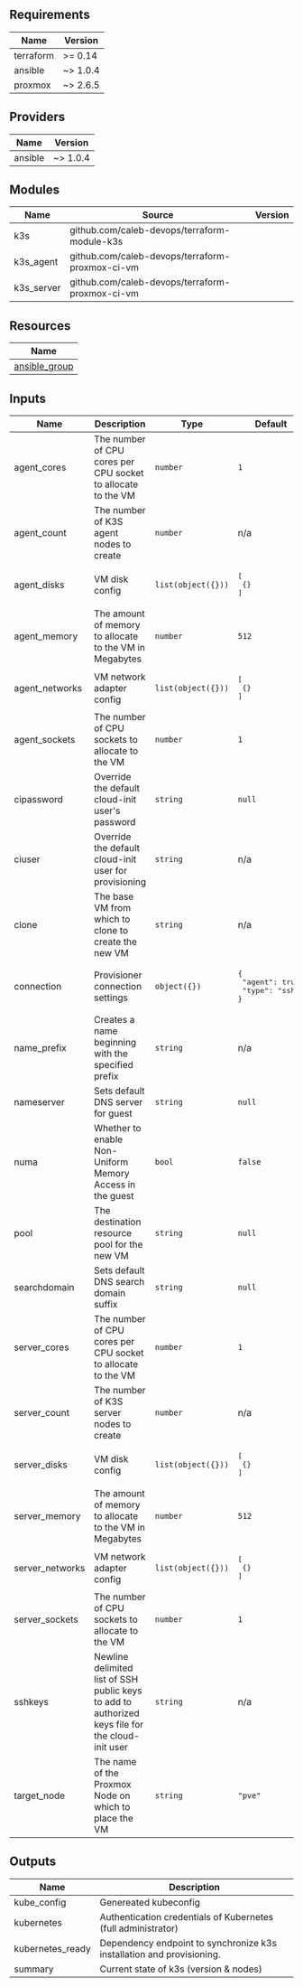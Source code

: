 <!-- BEGINNING OF PRE-COMMIT-TERRAFORM DOCS HOOK -->
## Requirements

| Name | Version |
|------|---------|
| terraform | >= 0.14 |
| ansible | ~> 1.0.4 |
| proxmox | ~> 2.6.5 |

## Providers

| Name | Version |
|------|---------|
| ansible | ~> 1.0.4 |

## Modules

| Name | Source | Version |
|------|--------|---------|
| k3s | github.com/caleb-devops/terraform-module-k3s |  |
| k3s_agent | github.com/caleb-devops/terraform-proxmox-ci-vm |  |
| k3s_server | github.com/caleb-devops/terraform-proxmox-ci-vm |  |

## Resources

| Name |
|------|
| [ansible_group](https://registry.terraform.io/providers/nbering/ansible/latest/docs/resources/group) |

## Inputs

| Name | Description | Type | Default | Required |
|------|-------------|------|---------|:--------:|
| agent\_cores | The number of CPU cores per CPU socket to allocate to the VM | `number` | `1` | no |
| agent\_count | The number of K3S agent nodes to create | `number` | n/a | yes |
| agent\_disks | VM disk config | `list(object({}))` | <pre>[<br>  {}<br>]</pre> | no |
| agent\_memory | The amount of memory to allocate to the VM in Megabytes | `number` | `512` | no |
| agent\_networks | VM network adapter config | `list(object({}))` | <pre>[<br>  {}<br>]</pre> | no |
| agent\_sockets | The number of CPU sockets to allocate to the VM | `number` | `1` | no |
| cipassword | Override the default cloud-init user's password | `string` | `null` | no |
| ciuser | Override the default cloud-init user for provisioning | `string` | n/a | yes |
| clone | The base VM from which to clone to create the new VM | `string` | n/a | yes |
| connection | Provisioner connection settings | `object({})` | <pre>{<br>  "agent": true,<br>  "type": "ssh"<br>}</pre> | no |
| name\_prefix | Creates a name beginning with the specified prefix | `string` | n/a | yes |
| nameserver | Sets default DNS server for guest | `string` | `null` | no |
| numa | Whether to enable Non-Uniform Memory Access in the guest | `bool` | `false` | no |
| pool | The destination resource pool for the new VM | `string` | `null` | no |
| searchdomain | Sets default DNS search domain suffix | `string` | `null` | no |
| server\_cores | The number of CPU cores per CPU socket to allocate to the VM | `number` | `1` | no |
| server\_count | The number of K3S server nodes to create | `number` | n/a | yes |
| server\_disks | VM disk config | `list(object({}))` | <pre>[<br>  {}<br>]</pre> | no |
| server\_memory | The amount of memory to allocate to the VM in Megabytes | `number` | `512` | no |
| server\_networks | VM network adapter config | `list(object({}))` | <pre>[<br>  {}<br>]</pre> | no |
| server\_sockets | The number of CPU sockets to allocate to the VM | `number` | `1` | no |
| sshkeys | Newline delimited list of SSH public keys to add to authorized keys file for the cloud-init user | `string` | n/a | yes |
| target\_node | The name of the Proxmox Node on which to place the VM | `string` | `"pve"` | no |

## Outputs

| Name | Description |
|------|-------------|
| kube\_config | Genereated kubeconfig |
| kubernetes | Authentication credentials of Kubernetes (full administrator) |
| kubernetes\_ready | Dependency endpoint to synchronize k3s installation and provisioning. |
| summary | Current state of k3s (version & nodes) |
<!-- END OF PRE-COMMIT-TERRAFORM DOCS HOOK -->